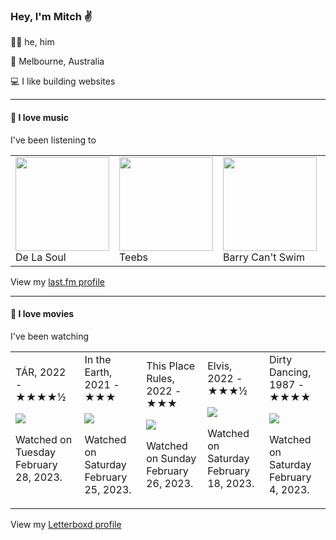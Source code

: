 <article><h3>Hey, I&#x27;m Mitch ✌️</h3><section><p>🙆‍♂️ he, him</p><p>📍 Melbourne, Australia</p><p>💻 I like building websites</p></section><hr/><section><h4>💽 I love music</h4><p>I&#x27;ve been listening to</p><table><tbody><td><img src="https://lastfm.freetls.fastly.net/i/u/174s/415acc90e5364817c80c7eb2c84c22f8.png" height="150px" alt="" role="presentation"/><br/>De La Soul</td><td><img src="https://lastfm.freetls.fastly.net/i/u/174s/211db148996f422c95c54672ed4894e0.png" height="150px" alt="" role="presentation"/><br/>Teebs</td><td><img src="https://lastfm.freetls.fastly.net/i/u/174s/d22ebdae6f2bfbfd062d9d6cd3669c2b.png" height="150px" alt="" role="presentation"/><br/>Barry Can&#x27;t Swim</td><td><img src="https://lastfm.freetls.fastly.net/i/u/174s/185fd54a14148c2747c7925fd8c79a87.png" height="150px" alt="" role="presentation"/><br/>Beastie Boys</td><td><img src="https://lastfm.freetls.fastly.net/i/u/174s/afad35f1db205c7fd650c898a46fda1b.png" height="150px" alt="" role="presentation"/><br/>92914</td></tbody></table><span>View my <a href="https://www.last.fm/user/mylsb">last.fm profile</a></span></section><hr/><section><h4>📼 I love movies</h4><p>I&#x27;ve been watching</p><table><tbody><td>TÁR, 2022 - ★★★★½<br/><span> <p><img src="https://a.ltrbxd.com/resized/film-poster/7/3/4/0/9/6/734096-tar-0-600-0-900-crop.jpg?v=e6d8348cff"/></p> <p>Watched on Tuesday February 28, 2023.</p> </span></td><td>In the Earth, 2021 - ★★★<br/><span> <p><img src="https://a.ltrbxd.com/resized/film-poster/6/6/9/6/5/6/669656-in-the-earth-0-600-0-900-crop.jpg?v=71cdb21684"/></p> <p>Watched on Saturday February 25, 2023.</p> </span></td><td>This Place Rules, 2022 - ★★★<br/><span> <p><img src="https://a.ltrbxd.com/resized/film-poster/9/2/3/2/0/7/923207-this-place-rules-0-600-0-900-crop.jpg?v=667aae7058"/></p> <p>Watched on Sunday February 26, 2023.</p> </span></td><td>Elvis, 2022 - ★★★½<br/><span> <p><img src="https://a.ltrbxd.com/resized/film-poster/5/4/2/0/3/2/542032-elvis-0-600-0-900-crop.jpg?v=c8e56b86bc"/></p> <p>Watched on Saturday February 18, 2023.</p> </span></td><td>Dirty Dancing, 1987 - ★★★★<br/><span> <p><img src="https://a.ltrbxd.com/resized/film-poster/5/1/9/6/2/51962-dirty-dancing-0-600-0-900-crop.jpg?v=62e57df498"/></p> <p>Watched on Saturday February 4, 2023.</p> </span></td></tbody></table><span>View my <a href="https://letterboxd.com/myslab/">Letterboxd profile</a></span></section></article>